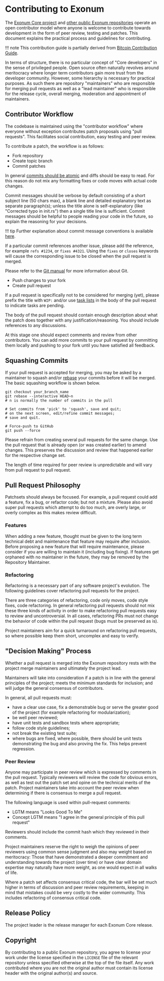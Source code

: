 # Contributing to Exonum

The [Exonum Core project][exonum-core] and [other public Exonum repositories][exonum-org]
operate an open contributor model where anyone is welcome to contribute
towards development in the form of peer review, testing and patches.
This document explains the practical process and guidelines for contributing.

!!! note
    This contribution guide is partially derived from [Bitcoin Contribution Guide](https://github.com/bitcoin/bitcoin/blob/master/CONTRIBUTING.md).

In terms of structure, there is no particular concept of "Core developers"
in the sense of privileged people. Open source often naturally revolves
around meritocracy where longer term contributors gain more trust
from the developer community. However, some hierarchy is necessary
for practical purposes. As such there are repository "maintainers"
who are responsible for merging pull requests as well as a "lead maintainer"
who is responsible for the release cycle, overall merging, moderation
and appointment of maintainers.

## Contributor Workflow

The codebase is maintained using the "contributor workflow" where everyone
without exception contributes patch proposals using "pull requests".
This facilitates social contribution, easy testing and peer review.

To contribute a patch, the workflow is as follows:

- Fork repository
- Create topic branch
- Commit patches

In general [commits should be atomic](https://en.wikipedia.org/wiki/Atomic_commit#Atomic_commit_convention)
and diffs should be easy to read. For this reason do not mix any formatting fixes
or code moves with actual code changes.

Commit messages should be verbose by default consisting of a short subject line
(50 chars max), a blank line and detailed explanatory text as separate paragraph(s);
unless the title alone is self-explanatory (like "Corrected typo in init.rs")
then a single title line is sufficient.
Commit messages should be helpful to people reading your code in the future,
so explain the reasoning for your decisions.

!!! tip
    Further explanation about commit message conventions is available [here](http://chris.beams.io/posts/git-commit/).

If a particular commit references another issue, please add the reference,
for example `refs #1234`, or `fixes #4321`.
Using the `fixes` or `closes` keywords will cause the corresponding issue
to be closed when the pull request is merged.

Please refer to the [Git manual](https://git-scm.com/doc) for more information
about Git.

- Push changes to your fork
- Create pull request

If a pull request is specifically not to be considered for merging (yet),
please prefix the title with `WIP:`
and/or use [task lists][gh:task-lists]
in the body of the pull request to indicate tasks are pending.

The body of the pull request should contain enough description about what
the patch does together with any justification/reasoning.
You should include references to any discussions.

At this stage one should expect comments and review from other contributors.
You can add more commits to your pull request by committing them locally
and pushing to your fork until you have satisfied all feedback.

## Squashing Commits

If your pull request is accepted for merging, you may be asked by a maintainer
to squash and/or [rebase](https://git-scm.com/docs/git-rebase) your commits
before it will be merged. The basic squashing workflow is shown below.

```shell
git checkout your_branch_name
git rebase --interactive HEAD~n
# n is normally the number of commits in the pull

# Set commits from 'pick' to 'squash', save and quit;
# on the next screen, edit/refine commit messages;
# save and quit.

# Force-push to GitHub
git push --force
```

Please refrain from creating several pull requests for the same change.
Use the pull request that is already open (or was created earlier)
to amend changes. This preserves the discussion and review that happened earlier
for the respective change set.

The length of time required for peer review is unpredictable and will vary
from pull request to pull request.

## Pull Request Philosophy

Patchsets should always be focused. For example, a pull request could add a feature,
fix a bug, or refactor code; but not a mixture. Please also avoid super pull requests
which attempt to do too much, are overly large, or overly complex
as this makes review difficult.

### Features

When adding a new feature, thought must be given to the long term technical debt
and maintenance that feature may require after inclusion.
Before proposing a new feature that will require maintenance,
please consider if you are willing to maintain it (including bug fixing).
If features get orphaned with no maintainer in the future,
they may be removed by the Repository Maintainer.

### Refactoring

Refactoring is a necessary part of any software project's evolution.
The following guidelines cover refactoring pull requests for the project.

There are three categories of refactoring, code only moves, code style fixes,
code refactoring. In general refactoring pull requests should not mix
these three kinds of activity in order to make refactoring pull requests
easy to review and uncontroversial. In all cases, refactoring PRs must not change
the behavior of code within the pull request (bugs must be preserved as is).

Project maintainers aim for a quick turnaround on refactoring pull requests,
so where possible keep them short, uncomplex and easy to verify.

## "Decision Making" Process

Whether a pull request is merged into the Exonum repository
rests with the project merge maintainers and ultimately the project lead.

Maintainers will take into consideration if a patch is in line
with the general principles of the project; meets the minimum standards for inclusion;
and will judge the general consensus of contributors.

In general, all pull requests must:

- have a clear use case, fix a demonstrable bug or serve the greater good
  of the project (for example refactoring for modularization);
- be well peer reviewed;
- have unit tests and sandbox tests where appropriate;
- follow code style guidelines;
- not break the existing test suite;
- where bugs are fixed, where possible, there should be unit tests demonstrating
  the bug and also proving the fix. This helps prevent regression.

### Peer Review

Anyone may participate in peer review which is expressed by comments
in the pull request. Typically reviewers will review the code for obvious errors,
as well as test out the patch set and opine on the technical merits of the patch.
Project maintainers take into account the peer review when determining
if there is consensus to merge a pull request.

The following language is used within pull-request comments:

- LGTM means "Looks Good To Me"
- Concept LGTM means "I agree in the general principle of this pull request"

Reviewers should include the commit hash which they reviewed in their comments.

Project maintainers reserve the right to weigh the opinions of peer reviewers
using common sense judgment and also may weight based on meritocracy:
Those that have demonstrated a deeper commitment and understanding
towards the project (over time) or have clear domain expertise
may naturally have more weight, as one would expect in all walks of life.

Where a patch set affects consensus critical code, the bar will be set much higher
in terms of discussion and peer review requirements, keeping in mind that mistakes
could be very costly to the wider community. This includes refactoring
of consensus critical code.

## Release Policy

The project leader is the release manager for each Exonum Core release.

## Copyright

By contributing to a public Exonum repository, you agree to license your work under
the license specified in the `LICENSE` file of the relevant repository
unless specified otherwise at the top of the file itself.
Any work contributed where you are not the original author
must contain its license header with the original author(s) and source.

[exonum-core]: http://github.com/exonum/exonum-core/
[exonum-org]: http://github.com/exonum/
[gh:task-lists]: https://help.github.com/articles/basic-writing-and-formatting-syntax/#task-lists
